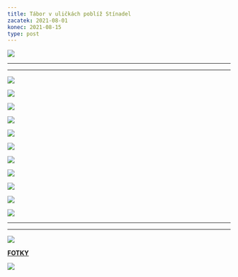```yaml
---
title: Tábor v uličkách poblíž Stínadel
zacatek: 2021-08-01
konec: 2021-08-15
type: post
---
```

![](finalni1.jpg)

- - -

- - -

![](finalni4.jpg)

![](finalni3.jpg)

![](finalni7.jpg)

![](finalni2.jpg)

![](finalni8.jpg)

![](finalni17.jpg)

![](finalni5.jpg)

![](finalni9.jpg)

![](finalni6.jpg)

![](finalni13.jpg)

![](finalni11.jpg)

- - -

- - -

![](finalni16.jpg)

**[FOTKY](https://keblany.rajce.idnes.cz/Tabor_2021_-_Rychle_sipy/)**

![](finalni12.jpg)